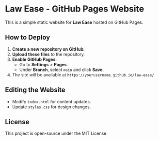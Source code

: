 # Law Ease - GitHub Pages Website

This is a simple static website for **Law Ease** hosted on GitHub Pages.

## How to Deploy

1. **Create a new repository on GitHub**.
2. **Upload these files** to the repository.
3. **Enable GitHub Pages**:
   - Go to **Settings** > **Pages**.
   - Under **Branch**, select `main` and click **Save**.
4. The site will be available at `https://yourusername.github.io/law-ease/`

## Editing the Website
- Modify `index.html` for content updates.
- Update `styles.css` for design changes.

## License
This project is open-source under the MIT License.